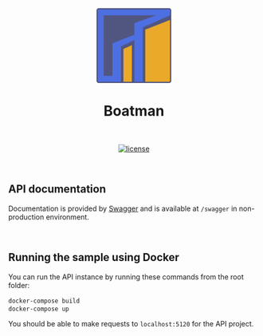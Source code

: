 <div align="center">

<img src="https://github.com/mishakrpv/Boatman/blob/development/logo.svg" alt="Boatman logo" title="Boatman" align="center" height="150"/>

# Boatman

<br />

[![license](https://img.shields.io/badge/license-MIT-blue)](LICENSE)

<br />

</div>

## API documentation

Documentation is provided by [Swagger](https://swagger.io/) and is available at `/swagger` in non-production environment.

<br />

## Running the sample using Docker

You can run the API instance by running these commands from the root folder:

```
docker-compose build
docker-compose up
```

You should be able to make requests to `localhost:5120` for the API project.
